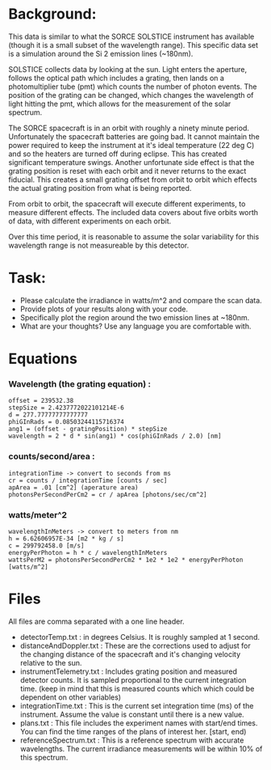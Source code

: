 
# Background:
This data is similar to what the SORCE SOLSTICE instrument has available (though it is a small subset of the wavelength range). This specific data set is a simulation around the Si 2 emission lines (~180nm).

SOLSTICE collects data by looking at the sun. Light enters the aperture, follows the optical path which includes a grating,  then lands on a photomultiplier tube (pmt) which counts the number of photon events. The position of the grating can be changed, which changes the wavelength of light hitting the pmt, which allows for the measurement of the solar spectrum. 

The SORCE spacecraft is in an orbit with roughly a ninety minute period. Unfortunately the spacecraft batteries are going bad. It cannot maintain the power required to keep the instrument at it's ideal temperature (22 deg C) and so the heaters are turned off during eclipse. This has created significant temperature swings. Another unfortunate side effect is that the grating position is reset with each orbit and it never returns to the exact fiducial. This creates a small grating offset from orbit to orbit which effects the actual grating position from what is being reported.

From orbit to orbit, the spacecraft will execute different experiments, to measure different effects. The included data covers about five orbits worth of data, with different experiments on each orbit.

Over this time period, it is reasonable to assume the solar variability for this wavelength range is not measureable by this detector.

# Task:

* Please calculate the irradiance in watts/m^2 and compare the scan data. 
* Provide plots of your results along with your code. 
* Specifically plot the region around the two emission lines at ~180nm. 
* What are your thoughts? 
Use any language you are comfortable with.

# Equations

### Wavelength (the grating equation) : 
    offset = 239532.38
    stepSize = 2.4237772022101214E-6
    d = 277.77777777777777
    phiGInRads = 0.08503244115716374
    ang1 = (offset - gratingPosition) * stepSize
    wavelength = 2 * d * sin(ang1) * cos(phiGInRads / 2.0) [nm]
 
### counts/second/area : 
    integrationTime -> convert to seconds from ms
    cr = counts / integrationTime [counts / sec]
    apArea = .01 [cm^2] (aperature area)
    photonsPerSecondPerCm2 = cr / apArea [photons/sec/cm^2]
    
### watts/meter^2   
    wavelengthInMeters -> convert to meters from nm
    h = 6.62606957E-34 [m2 * kg / s]
    c = 299792458.0 [m/s]
    energyPerPhoton = h * c / wavelengthInMeters
    wattsPerM2 = photonsPerSecondPerCm2 * 1e2 * 1e2 * energyPerPhoton [watts/m^2]
 
 
# Files
All files are comma separated with a one line header.

* detectorTemp.txt : in degrees Celsius. It is roughly sampled at 1 second.
* distanceAndDoppler.txt : These are the corrections used to adjust for the changing distance of the spacecraft and it's changing velocity relative to the sun.
* instrumentTelemetry.txt : Includes grating position and measured detector counts. It is sampled proportional to the current integration time. (keep in mind that this is measured counts which which could be dependent on other variables)    
* integrationTime.txt : This is the current set integration time (ms) of the instrument. Assume the value is constant until there is a new value.
* plans.txt : This file includes the experiment names with start/end times. You can find the time ranges of the plans of interest her. [start, end)
* referenceSpectrum.txt : This is a reference spectrum with accurate wavelengths. The current irradiance measurements will be within 10% of this spectrum.
 